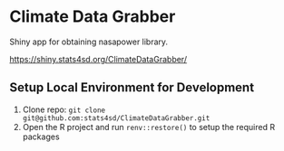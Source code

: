 # Climate Data Grabber

Shiny app for obtaining nasapower library.

https://shiny.stats4sd.org/ClimateDataGrabber/

## Setup Local Environment for Development
1.	Clone repo: `git clone git@github.com:stats4sd/ClimateDataGrabber.git`
2.	Open the R project and run `renv::restore()` to setup the required R packages
